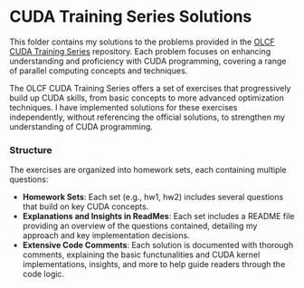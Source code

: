 # CUDA Training Series Solutions

This folder contains my solutions to the problems provided in the [OLCF CUDA Training Series](https://github.com/olcf/cuda-training-series) repository. Each problem focuses on enhancing understanding and proficiency with CUDA programming, covering a range of parallel computing concepts and techniques.

The OLCF CUDA Training Series offers a set of exercises that progressively build up CUDA skills, from basic concepts to more advanced optimization techniques. I have implemented solutions for these exercises independently, without referencing the official solutions, to strengthen my understanding of CUDA programming. 

### Structure
The exercises are organized into homework sets, each containing multiple questions:
* **Homework Sets**: Each set (e.g., hw1, hw2) includes several questions that build on key CUDA concepts.
* **Explanations and Insights in ReadMes**: Each set includes a README file providing an overview of the questions contained, detailing my approach and key implementation decisions.
* **Extensive Code Comments**: Each solution is documented with thorough comments, explaining the basic functunalities and CUDA kernel implementations, insights, and more to help guide readers through the code logic.
